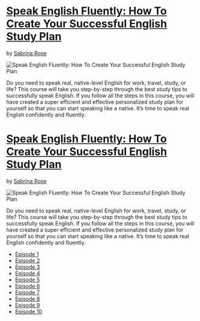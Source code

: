 # [Speak English Fluently: How To Create Your Successful English Study Plan](http://gohighbrow.com/portfolio/speak-english-fluently/)

by [Sabrina Rose](http://gohighbrow.com/team/sabrina-rose/)

![Speak English Fluently: How To Create Your Successful English Study Plan](http://gohighbrow.com/wp-content/uploads/2016/11/languages_Speak-English-fluently-01-1024x384.png)

Do you need to speak real, native-level English for work, travel, study, or life? This course will take you step-by-step through the best study tips to successfully speak English. If you follow all the steps in this course, you will have created a super efficient and effective personalized study plan for yourself so that you can start speaking like a native. It’s time to speak real English confidently and fluently.
# [Speak English Fluently: How To Create Your Successful English Study Plan](http://gohighbrow.com/portfolio/speak-english-fluently/)

by [Sabrina Rose](http://gohighbrow.com/team/sabrina-rose/)

![Speak English Fluently: How To Create Your Successful English Study Plan](http://gohighbrow.com/wp-content/uploads/2016/11/languages_Speak-English-fluently-01-1024x384.png)

Do you need to speak real, native-level English for work, travel, study, or life? This course will take you step-by-step through the best study tips to successfully speak English. If you follow all the steps in this course, you will have created a super efficient and effective personalized study plan for yourself so that you can start speaking like a native. It’s time to speak real English confidently and fluently.

- [Episode 1](episode-01.md)
- [Episode 2](episode-02.md)
- [Episode 3](episode-03.md)
- [Episode 4](episode-04.md)
- [Episode 5](episode-05.md)
- [Episode 6](episode-06.md)
- [Episode 7](episode-07.md)
- [Episode 8]()
- [Episode 9]()
- [Episode 10]()
